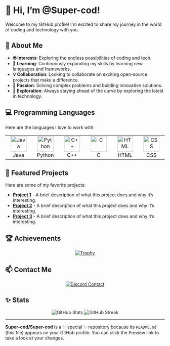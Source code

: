 # 👋 Hi, I’m @Super-cod!

Welcome to my GitHub profile! I'm excited to share my journey in the world of coding and technology with you.

## 🌟 About Me

- **🤓 Interests**: Exploring the endless possibilities of coding and tech.
- **🌱 Learning**: Continuously expanding my skills by learning new languages and frameworks.
- **💡 Collaboration**: Looking to collaborate on exciting open-source projects that make a difference.
- **🧩 Passion**: Solving complex problems and building innovative solutions.
- **🚀 Exploration**: Always staying ahead of the curve by exploring the latest in technology.

## 💻 Programming Languages

Here are the languages I love to work with:

<table>
  <tr>
    <td align="center" width="100">
      <img src="https://img.icons8.com/color/96/000000/java-coffee-cup-logo.png" alt="Java" width="50"/>
      <br>Java
    </td>
    <td align="center" width="100">
      <img src="https://img.icons8.com/color/96/000000/python.png" alt="Python" width="50"/>
      <br>Python
    </td>
    <td align="center" width="100">
      <img src="https://img.icons8.com/color/96/000000/c-plus-plus-logo.png" alt="C++" width="50"/>
      <br>C++
    </td>
    <td align="center" width="100">
      <img src="https://img.icons8.com/color/96/000000/c.png" alt="C" width="50"/>
      <br>C
    </td>
    <td align="center" width="100">
      <img src="https://img.icons8.com/color/96/000000/html-5.png" alt="HTML" width="50"/>
      <br>HTML
    </td>
    <td align="center" width="100">
      <img src="https://img.icons8.com/color/96/000000/css3.png" alt="CSS" width="50"/>
      <br>CSS
    </td>
  </tr>
</table>

## 🌟 Featured Projects

Here are some of my favorite projects:

- [**Project 1**](https://github.com/Super-cod/project1) - A brief description of what this project does and why it’s interesting.
- [**Project 2**](https://github.com/Super-cod/project2) - A brief description of what this project does and why it’s interesting.
- [**Project 3**](https://github.com/Super-cod/project3) - A brief description of what this project does and why it’s interesting.

## 🏆 Achievements

<p align="center">
  <a href="https://github.com/ryo-ma/github-profile-trophy">
    <img src="https://github-profile-trophy.vercel.app/?username=Super-cod" alt="Trophy"/>
  </a>
</p>

## 📫 Contact Me

<p align="center">
  <a href="https://discordapp.com/users/868918512847044608">
    <img src="https://img.shields.io/badge/Contact%20Me%20on%20Discord-7289DA?style=for-the-badge&logo=discord&logoColor=white" alt="Discord Contact"/>
  </a>
</p>

## ✨ Stats

<p align="center">
  <img src="https://github-readme-stats.vercel.app/api?username=Super-cod&show_icons=true&count_private=true&hide_title=true&hide=prs&hide_rank=true" alt="GitHub Stats"/>
  <img src="https://github-readme-streak-stats.herokuapp.com/?user=Super-cod&hide_title=true&hide_border=true" alt="GitHub Streak"/>
</p>

---

**Super-cod/Super-cod** is a ✨ special ✨ repository because its `README.md` (this file) appears on your GitHub profile. You can click the Preview link to take a look at your changes.
